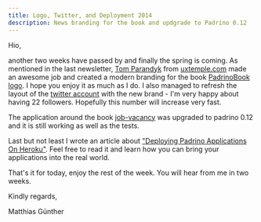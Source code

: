 ```yaml
---
title: Logo, Twitter, and Deployment 2014
description: News branding for the book and updgrade to Padrino 0.12
---
```


Hio,

another two weeks have passed by and finally the spring is coming. As mentioned in the last newsletter, [Tom Parandyk](https://twitter.com/tomparandyk) from [uxtemple.com](http://www.uxtemple.com/) made an awesome job and created a modern branding for the book [PadrinoBook logo](http://padrinobook.com/logo.png). I hope you enjoy it as much as I do. I also managed to refresh the layout of the [twitter account](https://twitter.com/padrinobook) with the new brand - I'm very happy about having 22 followers. Hopefully this number will increase very fast.


The application around the book [job-vacancy](https://github.com/wikimatze/job-vacancy) was upgraded to padrino 0.12 and it is still working as well as the tests.


Last but not least I wrote an article about ["Deploying Padrino Applications On Heroku"](http://wikimatze.de/deploying-padrino-applications-on-heroku.html). Feel free to read it and learn how you can bring your applications into the real world.


That's it for today, enjoy the rest of the week. You will hear from me in two weeks.


Kindly regards,

Matthias Günther

